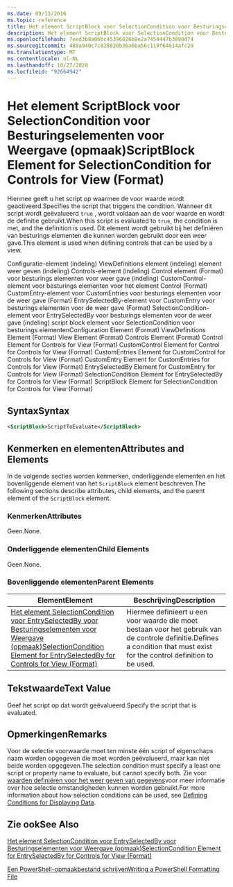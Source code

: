 ```yaml
---
ms.date: 09/13/2016
ms.topic: reference
title: Het element ScriptBlock voor SelectionCondition voor Besturingselementen voor Weergave (opmaak)
description: Het element ScriptBlock voor SelectionCondition voor Besturingselementen voor Weergave (opmaak)
ms.openlocfilehash: 7eed3b8a06bc45396026b8e2a7454447b3090d74
ms.sourcegitcommit: 488a940c7c828820b36a6ba56c119f64614afc29
ms.translationtype: MT
ms.contentlocale: nl-NL
ms.lasthandoff: 10/27/2020
ms.locfileid: "92664942"
---
```

# <a name="scriptblock-element-for-selectioncondition-for-controls-for-view-format"></a><span data-ttu-id="6ab4b-103">Het element ScriptBlock voor SelectionCondition voor Besturingselementen voor Weergave (opmaak)</span><span class="sxs-lookup"><span data-stu-id="6ab4b-103">ScriptBlock Element for SelectionCondition for Controls for View (Format)</span></span>

<span data-ttu-id="6ab4b-104">Hiermee geeft u het script op waarmee de voor waarde wordt geactiveerd.</span><span class="sxs-lookup"><span data-stu-id="6ab4b-104">Specifies the script that triggers the condition.</span></span> <span data-ttu-id="6ab4b-105">Wanneer dit script wordt geëvalueerd `true` , wordt voldaan aan de voor waarde en wordt de definitie gebruikt.</span><span class="sxs-lookup"><span data-stu-id="6ab4b-105">When this script is evaluated to `true`, the condition is met, and the definition is used.</span></span> <span data-ttu-id="6ab4b-106">Dit element wordt gebruikt bij het definiëren van besturings elementen die kunnen worden gebruikt door een weer gave.</span><span class="sxs-lookup"><span data-stu-id="6ab4b-106">This element is used when defining controls that can be used by a view.</span></span>

<span data-ttu-id="6ab4b-107">Configuratie-element (indeling) ViewDefinitions element (indeling) element weer geven (indeling) Controls-element (indeling) Control element (Format) voor besturings elementen voor weer gave (indeling) CustomControl-element voor besturings elementen voor het element Control (Format) CustomEntry-element voor CustomEntries voor besturings elementen voor de weer gave (Format) EntrySelectedBy-element voor CustomEntry voor besturings elementen voor de weer gave (Format) SelectionCondition-element voor EntrySelectedBy voor besturings elementen voor de weer gave (indeling) script block element voor SelectionCondition voor besturings elementen</span><span class="sxs-lookup"><span data-stu-id="6ab4b-107">Configuration Element (Format) ViewDefinitions Element (Format) View Element (Format) Controls Element (Format) Control Element for Controls for View (Format) CustomControl Element for Control for Controls for View (Format) CustomEntries Element for CustomControl for Controls for View (Format) CustomEntry Element for CustomEntries for Controls for View (Format) EntrySelectedBy Element for CustomEntry for Controls for View (Format) SelectionCondition Element for EntrySelectedBy for Controls for View (Format) ScriptBlock Element for SelectionCondition for Controls for View (Format)</span></span>

## <a name="syntax"></a><span data-ttu-id="6ab4b-108">Syntax</span><span class="sxs-lookup"><span data-stu-id="6ab4b-108">Syntax</span></span>

```xml
<ScriptBlock>ScriptToEvaluate</ScriptBlock>
```

## <a name="attributes-and-elements"></a><span data-ttu-id="6ab4b-109">Kenmerken en elementen</span><span class="sxs-lookup"><span data-stu-id="6ab4b-109">Attributes and Elements</span></span>

<span data-ttu-id="6ab4b-110">In de volgende secties worden kenmerken, onderliggende elementen en het bovenliggende element van het `ScriptBlock` element beschreven.</span><span class="sxs-lookup"><span data-stu-id="6ab4b-110">The following sections describe attributes, child elements, and the parent element of the `ScriptBlock` element.</span></span>

### <a name="attributes"></a><span data-ttu-id="6ab4b-111">Kenmerken</span><span class="sxs-lookup"><span data-stu-id="6ab4b-111">Attributes</span></span>

<span data-ttu-id="6ab4b-112">Geen.</span><span class="sxs-lookup"><span data-stu-id="6ab4b-112">None.</span></span>

### <a name="child-elements"></a><span data-ttu-id="6ab4b-113">Onderliggende elementen</span><span class="sxs-lookup"><span data-stu-id="6ab4b-113">Child Elements</span></span>

<span data-ttu-id="6ab4b-114">Geen.</span><span class="sxs-lookup"><span data-stu-id="6ab4b-114">None.</span></span>

### <a name="parent-elements"></a><span data-ttu-id="6ab4b-115">Bovenliggende elementen</span><span class="sxs-lookup"><span data-stu-id="6ab4b-115">Parent Elements</span></span>

|<span data-ttu-id="6ab4b-116">Element</span><span class="sxs-lookup"><span data-stu-id="6ab4b-116">Element</span></span>|<span data-ttu-id="6ab4b-117">Beschrijving</span><span class="sxs-lookup"><span data-stu-id="6ab4b-117">Description</span></span>|
|-------------|-----------------|
|[<span data-ttu-id="6ab4b-118">Het element SelectionCondition voor EntrySelectedBy voor Besturingselementen voor Weergave (opmaak)</span><span class="sxs-lookup"><span data-stu-id="6ab4b-118">SelectionCondition Element for EntrySelectedBy for Controls for View (Format)</span></span>](./selectioncondition-element-for-entryselectedby-for-controls-for-view-format.md)|<span data-ttu-id="6ab4b-119">Hiermee definieert u een voor waarde die moet bestaan voor het gebruik van de controle definitie.</span><span class="sxs-lookup"><span data-stu-id="6ab4b-119">Defines a condition that must exist for the control definition to be used.</span></span>|

## <a name="text-value"></a><span data-ttu-id="6ab4b-120">Tekstwaarde</span><span class="sxs-lookup"><span data-stu-id="6ab4b-120">Text Value</span></span>

<span data-ttu-id="6ab4b-121">Geef het script op dat wordt geëvalueerd.</span><span class="sxs-lookup"><span data-stu-id="6ab4b-121">Specify the script that is evaluated.</span></span>

## <a name="remarks"></a><span data-ttu-id="6ab4b-122">Opmerkingen</span><span class="sxs-lookup"><span data-stu-id="6ab4b-122">Remarks</span></span>

<span data-ttu-id="6ab4b-123">Voor de selectie voorwaarde moet ten minste één script of eigenschaps naam worden opgegeven die moet worden geëvalueerd, maar kan niet beide worden opgegeven.</span><span class="sxs-lookup"><span data-stu-id="6ab4b-123">The selection condition must specify a least one script or property name to evaluate, but cannot specify both.</span></span> <span data-ttu-id="6ab4b-124">Zie voor [waarden definiëren voor het weer geven van gegevens](./defining-conditions-for-displaying-data.md)voor meer informatie over hoe selectie omstandigheden kunnen worden gebruikt.</span><span class="sxs-lookup"><span data-stu-id="6ab4b-124">For more information about how selection conditions can be used, see [Defining Conditions for Displaying Data](./defining-conditions-for-displaying-data.md).</span></span>

## <a name="see-also"></a><span data-ttu-id="6ab4b-125">Zie ook</span><span class="sxs-lookup"><span data-stu-id="6ab4b-125">See Also</span></span>

[<span data-ttu-id="6ab4b-126">Het element SelectionCondition voor EntrySelectedBy voor Besturingselementen voor Weergave (opmaak)</span><span class="sxs-lookup"><span data-stu-id="6ab4b-126">SelectionCondition Element for EntrySelectedBy for Controls for View (Format)</span></span>](./selectioncondition-element-for-entryselectedby-for-controls-for-view-format.md)

[<span data-ttu-id="6ab4b-127">Een PowerShell-opmaakbestand schrijven</span><span class="sxs-lookup"><span data-stu-id="6ab4b-127">Writing a PowerShell Formatting File</span></span>](./writing-a-powershell-formatting-file.md)
